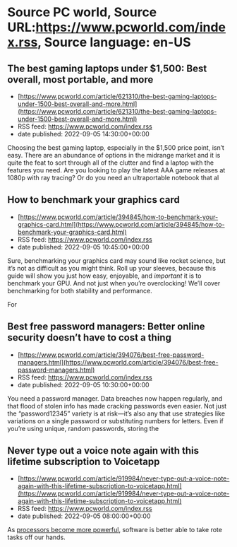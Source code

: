# Source PC world, Source URL:https://www.pcworld.com/index.rss, Source language: en-US

## The best gaming laptops under $1,500: Best overall, most portable, and more
 - [https://www.pcworld.com/article/621310/the-best-gaming-laptops-under-1500-best-overall-and-more.html](https://www.pcworld.com/article/621310/the-best-gaming-laptops-under-1500-best-overall-and-more.html)
 - RSS feed: https://www.pcworld.com/index.rss
 - date published: 2022-09-05 14:30:00+00:00

<div id="link_wrapped_content">
<section class="wp-block-bigbite-multi-title"><div class="container"></div></section><p>Choosing the best gaming laptop, especially in the $1,500 price point, isn&rsquo;t easy. There are an abundance of options in the midrange market and it is quite the feat to sort through all of the clutter and find a laptop with the features you need. Are you looking to play the latest AAA game releases at 1080p with ray tracing? Or do you need an ultraportable notebook that al

## How to benchmark your graphics card
 - [https://www.pcworld.com/article/394845/how-to-benchmark-your-graphics-card.html](https://www.pcworld.com/article/394845/how-to-benchmark-your-graphics-card.html)
 - RSS feed: https://www.pcworld.com/index.rss
 - date published: 2022-09-05 10:45:00+00:00

<div id="link_wrapped_content">
<section class="wp-block-bigbite-multi-title"><div class="container"></div></section><p>Sure, benchmarking your graphics card may sound like rocket science, but it&rsquo;s not as difficult as you might think. Roll up your sleeves, because this guide will show you just how easy, enjoyable, and <em>important</em> it is to benchmark your GPU. And not just when you&rsquo;re overclocking! We&rsquo;ll cover benchmarking for both stability and performance.</p>



<p>For 

## Best free password managers: Better online security doesn’t have to cost a thing
 - [https://www.pcworld.com/article/394076/best-free-password-managers.html](https://www.pcworld.com/article/394076/best-free-password-managers.html)
 - RSS feed: https://www.pcworld.com/index.rss
 - date published: 2022-09-05 10:30:00+00:00

<div id="link_wrapped_content">
<section class="wp-block-bigbite-multi-title"><div class="container"></div></section><p>You need a password manager. Data breaches now happen regularly, and that flood of stolen info has made cracking passwords even easier. Not just the &ldquo;password12345&rdquo; variety is at risk&mdash;it&rsquo;s also any that use strategies like variations on a single password or substituting numbers for letters. Even if you&rsquo;re using unique, random passwords, storing the

## Never type out a voice note again with this lifetime subscription to Voicetapp
 - [https://www.pcworld.com/article/919984/never-type-out-a-voice-note-again-with-this-lifetime-subscription-to-voicetapp.html](https://www.pcworld.com/article/919984/never-type-out-a-voice-note-again-with-this-lifetime-subscription-to-voicetapp.html)
 - RSS feed: https://www.pcworld.com/index.rss
 - date published: 2022-09-05 08:00:00+00:00

<div id="link_wrapped_content">
<section class="wp-block-bigbite-multi-title"><div class="container"></div></section><p>As&nbsp;<a href="https://www.pcworld.com/article/918289/amd-ryzen-7000-cpu-launch-things-to-know.html" rel="noreferrer noopener" target="_blank">processors become more powerful</a>, software is better able to take rote tasks off our hands.&nbsp;<a href="https://shop.pcworld.com/sales/voicetapp-lifetime-subscription?utm_source=pcworld.com&amp;utm_medium=referral&amp;utm_campaign
